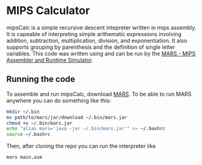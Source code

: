 # MIPS Calculator

mipsCalc is a simple recursive descent intepreter written in mips assembly. It is capeable of interpreting simple arithematic expressions involving addition, subtraction, multiplication, division, and exponentiation. It also supports grouping by parenthesis and the definition of single letter variables. This code was written using and can be run by the [MARS - MIPS Assembler and Runtime Simulator](http://courses.missouristate.edu/KenVollmar/mars/).

## Running the code

To assemble and run mipsCalc, download [MARS](http://courses.missouristate.edu/KenVollmar/mars/). To be able to run MARS anywhere you can do something like this:

```bash
mkdir ~/.bin
mv path/to/mars/jar/download ~/.bin/mars.jar
chmod +x ~/.bin/mars.jar
echo "alias mars='java -jar ~/.bin/mars.jar'" >> ~/.bashrc
source ~/.bashrc
```
Then, after cloning the repo you can run the interpreter like

```bash
mars main.asm
```

